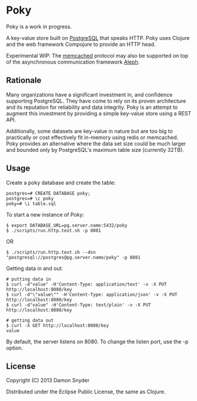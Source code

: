 # Poky

Poky is a work in progress. 

A key-value store built on [PostgreSQL](http://www.postgresql.org/) that speaks HTTP. Poky uses Clojure and the web framework
Compojure to provide an HTTP head.

Experimental WIP: The [memcached](https://github.com/memcached/memcached/blob/master/doc/protocol.txt)
protocol may also be supported on top of the asynchronous communication
framework [Aleph](https://github.com/ztellman/aleph).

## Rationale

Many organizations have a significant investment in, and confidence 
supporting PostgreSQL. They have come to rely on its proven architecture and its
reputation for reliability and data integrity. Poky is an attempt to augment
this investment by providing a simple key-value store using a REST API. 

Additionally, some datasets are key-value in nature but are too big to
practically or cost effectively fit in-memory using redis or memcached. Poky provides an
alternative where the data set size could be much larger and bounded only by
PostgreSQL's maximum table size (currently 32TB).

## Usage

Create a poky database and create the table:

    postgres=# CREATE DATABASE poky;
    postgres=# \c poky
    poky=# \i table.sql

To start a new instance of Poky:

    $ export DATABASE_URL=pg.server.name:5432/poky
    $ ./scripts/run.http.text.sh -p 8081
    
OR

    $ ./scripts/run.http.text.sh --dsn "postgresql://postgres@pg.server.name/poky" -p 8081

Getting data in and out:

    # putting data in
    $ curl -d"value" -H'Content-Type: application/text' -v -X PUT http://localhost:8080/key
    $ curl -d"\"value\"" -H'Content-Type: application/json' -v -X PUT http://localhost:8080/key
    $ curl -d"value" -H'Content-Type: text/plain' -v -X PUT http://localhost:8080/key

    # getting data out
    $ curl -X GET http://localhost:8080/key
    value


By default, the server listens on 8080. To change the listen port, use the -p
option.

## License

Copyright (C) 2013 Damon Snyder 

Distributed under the Eclipse Public License, the same as Clojure.
